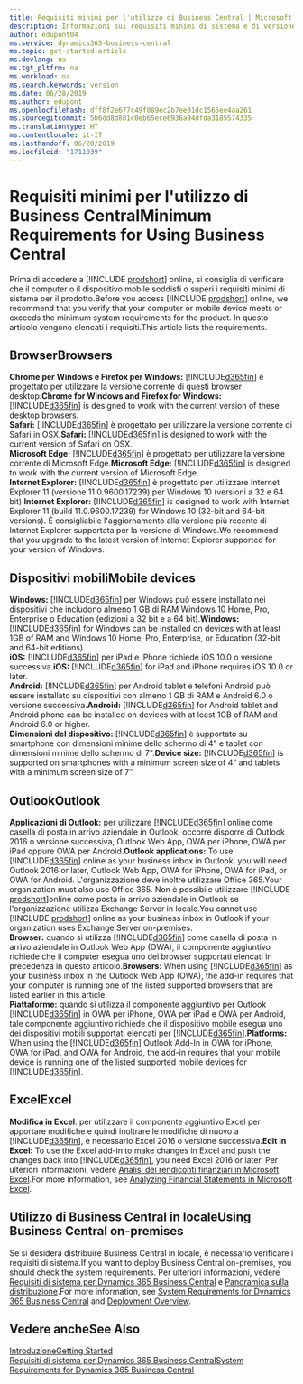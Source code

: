 ```yaml
---
title: Requisiti minimi per l'utilizzo di Business Central | Microsoft Docs
description: Informazioni sui requisiti minimi di sistema e di versione per l'utilizzo di Business Central online.
author: edupont04
ms.service: dynamics365-business-central
ms.topic: get-started-article
ms.devlang: na
ms.tgt_pltfrm: na
ms.workload: na
ms.search.keywords: version
ms.date: 06/28/2019
ms.author: edupont
ms.openlocfilehash: dff8f2e677c49f089ec2b7ee01dc1565ee4aa261
ms.sourcegitcommit: 5b6dd8d881c0eb65ece6936a94dfda3185574335
ms.translationtype: HT
ms.contentlocale: it-IT
ms.lasthandoff: 06/28/2019
ms.locfileid: "1711039"
---
```

# <a name="minimum-requirements-for-using-business-central"></a><span data-ttu-id="282bd-103">Requisiti minimi per l'utilizzo di Business Central</span><span class="sxs-lookup"><span data-stu-id="282bd-103">Minimum Requirements for Using Business Central</span></span>
<span data-ttu-id="282bd-104">Prima di accedere a [!INCLUDE [prodshort](includes/prodshort.md)] online, si consiglia di verificare che il computer o il dispositivo mobile soddisfi o superi i requisiti minimi di sistema per il prodotto.</span><span class="sxs-lookup"><span data-stu-id="282bd-104">Before you access [!INCLUDE [prodshort](includes/prodshort.md)] online, we recommend that you verify that your computer or mobile device meets or exceeds the minimum system requirements for the product.</span></span> <span data-ttu-id="282bd-105">In questo articolo vengono elencati i requisiti.</span><span class="sxs-lookup"><span data-stu-id="282bd-105">This article lists the requirements.</span></span>  

## <a name="browsers"></a><span data-ttu-id="282bd-106">Browser</span><span class="sxs-lookup"><span data-stu-id="282bd-106">Browsers</span></span>
<span data-ttu-id="282bd-107">**Chrome per Windows e Firefox per Windows:** [!INCLUDE[d365fin](includes/d365fin_md.md)] è progettato per utilizzare la versione corrente di questi browser desktop.</span><span class="sxs-lookup"><span data-stu-id="282bd-107">**Chrome for Windows and Firefox for Windows:** [!INCLUDE[d365fin](includes/d365fin_md.md)] is designed to work with the current version of these desktop browsers.</span></span>  
<span data-ttu-id="282bd-108">**Safari:** [!INCLUDE[d365fin](includes/d365fin_md.md)] è progettato per utilizzare la versione corrente di Safari in OSX.</span><span class="sxs-lookup"><span data-stu-id="282bd-108">**Safari:** [!INCLUDE[d365fin](includes/d365fin_md.md)] is designed to work with the current version of Safari on OSX.</span></span>  
<span data-ttu-id="282bd-109">**Microsoft Edge:** [!INCLUDE[d365fin](includes/d365fin_md.md)] è progettato per utilizzare la versione corrente di Microsoft Edge.</span><span class="sxs-lookup"><span data-stu-id="282bd-109">**Microsoft Edge:** [!INCLUDE[d365fin](includes/d365fin_md.md)] is designed to work with the current version of Microsoft Edge.</span></span>  
<span data-ttu-id="282bd-110">**Internet Explorer:** [!INCLUDE[d365fin](includes/d365fin_md.md)] è progettato per utilizzare Internet Explorer 11 (versione 11.0.9600.17239) per Windows 10 (versioni a 32 e 64 bit).</span><span class="sxs-lookup"><span data-stu-id="282bd-110">**Internet Explorer:** [!INCLUDE[d365fin](includes/d365fin_md.md)] is designed to work with Internet Explorer 11 (build 11.0.9600.17239) for Windows 10 (32-bit and 64-bit versions).</span></span> <span data-ttu-id="282bd-111">È consigliabile l'aggiornamento alla versione più recente di Internet Explorer supportata per la versione di Windows.</span><span class="sxs-lookup"><span data-stu-id="282bd-111">We recommend that you upgrade to the latest version of Internet Explorer supported for your version of Windows.</span></span>  

## <a name="mobile-devices"></a><span data-ttu-id="282bd-112">Dispositivi mobili</span><span class="sxs-lookup"><span data-stu-id="282bd-112">Mobile devices</span></span>
<span data-ttu-id="282bd-113">**Windows:** [!INCLUDE[d365fin](includes/d365fin_md.md)] per Windows può essere installato nei dispositivi che includono almeno 1 GB di RAM Windows 10 Home, Pro, Enterprise o Education (edizioni a 32 bit e a 64 bit).</span><span class="sxs-lookup"><span data-stu-id="282bd-113">**Windows:** [!INCLUDE[d365fin](includes/d365fin_md.md)] for Windows can be installed on devices with at least 1GB of RAM and Windows 10 Home, Pro, Enterprise, or Education (32-bit and 64-bit editions).</span></span>  
<span data-ttu-id="282bd-114">**iOS:** [!INCLUDE[d365fin](includes/d365fin_md.md)] per iPad e iPhone richiede iOS 10.0 o versione successiva.</span><span class="sxs-lookup"><span data-stu-id="282bd-114">**iOS:** [!INCLUDE[d365fin](includes/d365fin_md.md)] for iPad and iPhone requires iOS 10.0 or later.</span></span>  
<span data-ttu-id="282bd-115">**Android:** [!INCLUDE[d365fin](includes/d365fin_md.md)] per Android tablet e telefoni Android può essere installato su dispositivi con almeno 1 GB di RAM e Android 6.0 o versione successiva.</span><span class="sxs-lookup"><span data-stu-id="282bd-115">**Android:** [!INCLUDE[d365fin](includes/d365fin_md.md)] for Android tablet and Android phone can be installed on devices with at least 1GB of RAM and Android 6.0 or higher.</span></span>  
<span data-ttu-id="282bd-116">**Dimensioni del dispositivo:** [!INCLUDE[d365fin](includes/d365fin_md.md)] è supportato su smartphone con dimensioni minime dello schermo di 4" e tablet con dimensioni minime dello schermo di 7".</span><span class="sxs-lookup"><span data-stu-id="282bd-116">**Device size:** [!INCLUDE[d365fin](includes/d365fin_md.md)] is supported on smartphones with a minimum screen size of 4” and tablets with a minimum screen size of 7”.</span></span>  

## <a name="outlook"></a><span data-ttu-id="282bd-117">Outlook</span><span class="sxs-lookup"><span data-stu-id="282bd-117">Outlook</span></span>
<span data-ttu-id="282bd-118">**Applicazioni di Outlook:** per utilizzare [!INCLUDE[d365fin](includes/d365fin_md.md)] online come casella di posta in arrivo aziendale in Outlook, occorre disporre di Outlook 2016 o versione successiva, Outlook Web App, OWA per iPhone, OWA per iPad oppure OWA per Android.</span><span class="sxs-lookup"><span data-stu-id="282bd-118">**Outlook applications:** To use [!INCLUDE[d365fin](includes/d365fin_md.md)] online as your business inbox in Outlook, you will need Outlook 2016 or later, Outlook Web App, OWA for iPhone, OWA for iPad, or OWA for Android.</span></span> <span data-ttu-id="282bd-119">L'organizzazione deve inoltre utilizzare Office 365.</span><span class="sxs-lookup"><span data-stu-id="282bd-119">Your organization must also use Office 365.</span></span> <span data-ttu-id="282bd-120">Non è possibile utilizzare [!INCLUDE [prodshort](includes/prodshort.md)]online come posta in arrivo aziendale in Outlook se l'organizzazione utilizza Exchange Server in locale.</span><span class="sxs-lookup"><span data-stu-id="282bd-120">You cannot use [!INCLUDE [prodshort](includes/prodshort.md)] online as your business inbox in Outlook if your organization uses Exchange Server on-premises.</span></span>  
<span data-ttu-id="282bd-121">**Browser:** quando si utilizza [!INCLUDE[d365fin](includes/d365fin_md.md)] come casella di posta in arrivo aziendale in Outlook Web App (OWA), il componente aggiuntivo richiede che il computer esegua uno dei browser supportati elencati in precedenza in questo articolo.</span><span class="sxs-lookup"><span data-stu-id="282bd-121">**Browsers:** When using [!INCLUDE[d365fin](includes/d365fin_md.md)] as your business inbox in the Outlook Web App (OWA), the add-in requires that your computer is running one of the listed supported browsers that are listed earlier in this article.</span></span>  
<span data-ttu-id="282bd-122">**Piattaforme:** quando si utilizza il componente aggiuntivo per Outlook [!INCLUDE[d365fin](includes/d365fin_md.md)] in OWA per iPhone, OWA per iPad e OWA per Android, tale componente aggiuntivo richiede che il dispositivo mobile esegua uno dei dispositivi mobili supportati elencati per [!INCLUDE[d365fin](includes/d365fin_md.md)].</span><span class="sxs-lookup"><span data-stu-id="282bd-122">**Platforms:** When using the [!INCLUDE[d365fin](includes/d365fin_md.md)] Outlook Add-In in OWA for iPhone, OWA for iPad, and OWA for Android, the add-in requires that your mobile device is running one of the listed supported mobile devices for [!INCLUDE[d365fin](includes/d365fin_md.md)].</span></span>  

## <a name="excel"></a><span data-ttu-id="282bd-123">Excel</span><span class="sxs-lookup"><span data-stu-id="282bd-123">Excel</span></span>
<span data-ttu-id="282bd-124">**Modifica in Excel**: per utilizzare il componente aggiuntivo Excel per apportare modifiche e quindi inoltrare le modifiche di nuovo a [!INCLUDE[d365fin](includes/d365fin_md.md)], è necessario Excel 2016 o versione successiva.</span><span class="sxs-lookup"><span data-stu-id="282bd-124">**Edit in Excel:** To use the Excel add-in to make changes in Excel and push the changes back into [!INCLUDE[d365fin](includes/d365fin_md.md)], you need Excel 2016 or later.</span></span> <span data-ttu-id="282bd-125">Per ulteriori informazioni, vedere [Analisi dei rendiconti finanziari in Microsoft Excel](finance-analyze-excel.md).</span><span class="sxs-lookup"><span data-stu-id="282bd-125">For more information, see [Analyzing Financial Statements in Microsoft Excel](finance-analyze-excel.md).</span></span>  

## <a name="using-business-central-on-premises"></a><span data-ttu-id="282bd-126">Utilizzo di Business Central in locale</span><span class="sxs-lookup"><span data-stu-id="282bd-126">Using Business Central on-premises</span></span>

<span data-ttu-id="282bd-127">Se si desidera distribuire Business Central in locale, è necessario verificare i requisiti di sistema.</span><span class="sxs-lookup"><span data-stu-id="282bd-127">If you want to deploy Business Central on-premises, you should check the system requirements.</span></span> <span data-ttu-id="282bd-128">Per ulteriori informazioni, vedere [Requisiti di sistema per Dynamics 365 Business Central](/dynamics365/business-central/dev-itpro/deployment/system-requirement-business-central) e [Panoramica sulla distribuzione](/dynamics365/business-central/dev-itpro/deployment/deployment).</span><span class="sxs-lookup"><span data-stu-id="282bd-128">For more information, see [System Requirements for Dynamics 365 Business Central](/dynamics365/business-central/dev-itpro/deployment/system-requirement-business-central) and [Deployment Overview](/dynamics365/business-central/dev-itpro/deployment/deployment).</span></span>  

## <a name="see-also"></a><span data-ttu-id="282bd-129">Vedere anche</span><span class="sxs-lookup"><span data-stu-id="282bd-129">See Also</span></span>
[<span data-ttu-id="282bd-130">Introduzione</span><span class="sxs-lookup"><span data-stu-id="282bd-130">Getting Started</span></span>](product-get-started.md)  
[<span data-ttu-id="282bd-131">Requisiti di sistema per Dynamics 365 Business Central</span><span class="sxs-lookup"><span data-stu-id="282bd-131">System Requirements for Dynamics 365 Business Central</span></span>](/dynamics365/business-central/dev-itpro/deployment/system-requirement-business-central)  
